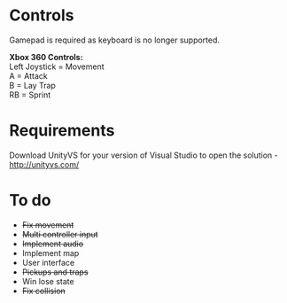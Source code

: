 # Controls
Gamepad is required as keyboard is no longer supported.  
  
**Xbox 360 Controls:**  
Left Joystick = Movement  
A = Attack  
B = Lay Trap  
RB = Sprint  

# Requirements
Download UnityVS for your version of Visual Studio to open the solution - http://unityvs.com/  

# To do
- ~~Fix movement~~
- ~~Multi controller input~~
- ~~Implement audio~~
- Implement map
- User interface
- ~~Pickups and traps~~
- Win lose state
- ~~Fix collision~~
